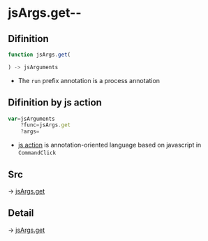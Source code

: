 # jsArgs.get--

## Difinition

```js.js
function jsArgs.get(

) -> jsArguments
```

- The `run` prefix annotation is a process annotation


## Difinition by js action

```js.js
var=jsArguments
	?func=jsArgs.get
	?args=

```

- [js action](#) is annotation-oriented language based on javascript in `CommandClick`



## Src

-> [jsArgs.get](https://github.com/puutaro/CommandClick/blob/master/app/src/main/java/com/puutaro/commandclick/fragment_lib/terminal_fragment/js_interface/JsArgs.kt#L14)

## Detail

-> [jsArgs.get](https://github.com/puutaro/CommandClick/blob/master/md/developer/js_interface/details/JsArgs/get.md)
